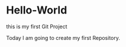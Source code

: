 Hello-World
===========

this is my first Git Project

Today I am going to create my first Repository.

